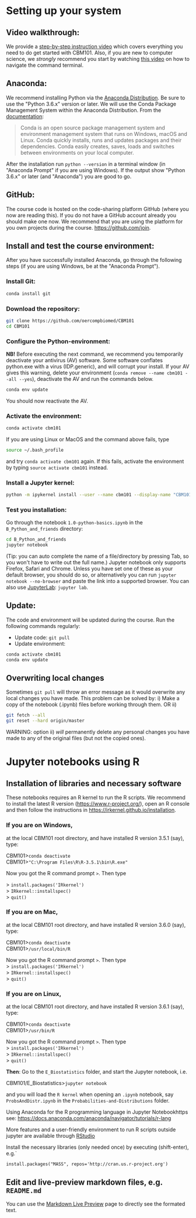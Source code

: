 # Setting up your system

## Video walkthrough: 
We provide a [step-by-step instruction video](https://www.youtube.com/watch?v=BF9OTam4nwk) which covers everything you need to do get started with CBM101. Also, if you are new to computer science, we *strongly* recommend you start by watching [this video](https://www.youtube.com/watch?v=4KpD-L8-uZQ) on how to navigate the command terminal.


## Anaconda:
We recommend installing Python via the [Anaconda Distribution](https://www.anaconda.com/download). Be sure to use the "Python 3.6.x" version or later. We will use the Conda Package Management System within the Anaconda Distribution. From the [documentation](https://conda.io/docs):
> Conda is an open source package management system and environment management system that runs on Windows, macOS and Linux. Conda quickly installs, runs and updates packages and their dependencies. Conda easily creates, saves, loads and switches between environments on your local computer.

After the installation run `python --version` in a terminal window (in "Anaconda Prompt" if you are using Windows). If the output show "Python 3.6.x" or later (and "Anaconda") you are good to go.

## GitHub:
The course code is hosted on the code-sharing platform GitHub (where you now are reading this). If you do not have a GitHub account already you should make one now. We recommend that you are using the platform for you own projects during the course. https://github.com/join.

## Install and test the course environment:

After you have successfully installed Anaconda, go through the following steps (if you are using Windows, be at the "Anaconda Prompt").

### Install Git:
```bash
conda install git
```
### Download the repository:
```bash
git clone https://github.com/oercompbiomed/CBM101
cd CBM101
```

### Configure the Python-environment:
**NB!** Before executing the next command, we recommend you temporarily deactivate your antivirus (AV) software. Some software conflates python.exe with a virus (IDP.generic), and will corrupt your install. If your AV gives this warning, delete your environment (`conda remove --name cbm101 --all --yes`), deactivate the AV and run the commands below.
```bash
conda env update
```
You should now reactivate the AV.

### Activate the environment:
```bash
conda activate cbm101
```
If you are using Linux or MacOS and the command above fails, type
```bash
source ~/.bash_profile
```
and try `conda activate cbm101` again. If this fails, activate the environment by typing `source activate cbm101` instead.

### Install a Jupyter kernel:
```bash
python -m ipykernel install --user --name cbm101 --display-name "CBM101"
```

### Test you installation:
Go through the notebook `1.0-python-basics.ipynb` in the `B_Python_and_friends` directory:
```bash
cd B_Python_and_friends
jupyter notebook
```
(Tip: you can auto complete the name of a file/directory by pressing Tab, so you won't have to write out the 
full name.) Jupyter notebook only supports Firefox, Safari and Chrome. Unless you have set one of these as your default browser, 
you should do so, or alternatively you can run `jupyter notebook --no-browser` and paste the link into a supported browser.
You can also use [JupyterLab](https://github.com/jupyterlab/jupyterlab): `jupyter lab`.

## Update:
The code and environment will be updated during the course. Run the following commands regularly:
* Update code: `git pull`
* Update environment:
```bash
conda activate cbm101
conda env update
```

## Overwriting local changes
Sometimes `git pull` will throw an error message as it would overwrite any local changes you have made. This 
problem can be solved by:
i) Make a copy of the notebook (.ipynb) files before working through them.
OR 
ii) 
```bash
git fetch --all
git reset --hard origin/master
```
WARNING: option ii) *will* permanently delete any personal changes you have made to any of the original files 
(but not the copied ones).

# Jupyter notebooks using R

## Installation of libraries and necessary software

These notebooks requires an R kernel to run the R scripts. We recommend to install the latest R version (https://www.r-project.org/), open an R console and then follow the instructions in https://irkernel.github.io/installation.

### If you are on **Windows**,

at the local CBM101 root directory, and have installed R version 3.5.1 (say), type:

CBM101>`conda deactivate` <br>
CBM101>`"C:\Program Files\R\R-3.5.1\bin\R.exe"` <br>

Now you got the R command prompt `>`. Then type <br>

  \> `install.packages('IRkernel')` <br>
  \> `IRkernel::installspec()` <br>
  \> `quit()`<br>

### If you are on **Mac**,

at the local CBM101 root directory, and have installed R version 3.6.0 (say), type:

CBM101>`conda deactivate` <br>
CBM101>`/usr/local/bin/R` <br>

Now you got the R command prompt `>`. Then type <br>
  \> `install.packages('IRkernel')` <br>
  \> `IRkernel::installspec()` <br>
  \> `quit()`<br>

### If you are on **Linux**,

at the local CBM101 root directory, and have installed R version 3.6.1 (say), type:

  CBM101>`conda deactivate` <br>
  CBM101>`/usr/bin/R` <br>

Now you got the R command prompt `>`. Then type <br>
    \> `install.packages('IRkernel')` <br>
    \> `IRkernel::installspec()` <br>
    \> `quit()`<br>


**Then**: Go to the `E_Biostatistics` folder, and start the Jupyter notebook, i.e.

CBM101/E_Biostatistics>`jupyter notebook`

and you will load the `R kernel` when opening an  `.ipynb`  notebook, say `ProbsAndDistr.ipynb` in the `Probabilities-and-Distributions` folder.

Using Anaconda for the R programming language in Jupyter Notebookhttps see: https://docs.anaconda.com/anaconda/navigator/tutorials/r-lang

More features and a user-friendly environment to run R scripts outside jupyter are available through [RStudio](https://www.rstudio.com)

Install the necessary libraries (only needed once) by executing (shift-enter), e.g.`

`install.packages("MASS", repos='http://cran.us.r-project.org')`

## Edit and live-preview markdown files, e.g. `README.md`

You can use the [Markdown Live Preview](https://markdownlivepreview.com/) page to directly see the formated text.

